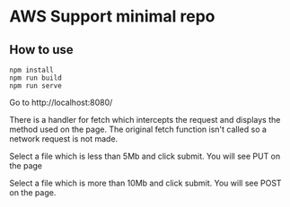 # AWS Support minimal repo

## How to use
```
npm install
npm run build
npm run serve
```

Go to http://localhost:8080/

There is a handler for fetch which intercepts the request and displays the method used on the page. The original fetch function isn't called so a network request is not made.

Select a file which is less than 5Mb and click submit.
You will see PUT on the page

Select a file which is more than 10Mb and click submit.
You will see POST on the page.
